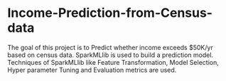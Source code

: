 # Income-Prediction-from-Census-data
The goal of this project is to Predict whether income exceeds $50K/yr based on census data.  SparkMLlib is used to build a prediction model. Techniques of SparkMLlib like Feature Transformation, Model Selection, Hyper parameter Tuning and Evaluation metrics  are used.
